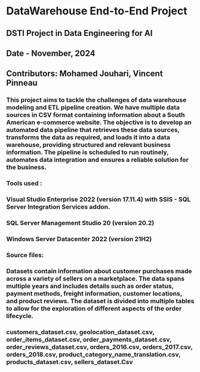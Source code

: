 # DataWarehouse End-to-End Project
## DSTI Project in Data Engineering for AI 
## Date - November, 2024
## Contributors: Mohamed Jouhari, Vincent Pinneau

### This project aims to tackle the challenges of data warehouse modeling and ETL pipeline creation. We have multiple data sources in CSV format containing information about a South American e-commerce website. The objective is to develop an automated data pipeline that retrieves these data sources, transforms the data as required, and loads it into a data warehouse, providing structured and relevant business information. The pipeline is scheduled to run routinely, automates data integration and ensures a reliable solution for the business.

### Tools used :
### Visual Studio Enterprise 2022 (version 17.11.4) with SSIS - SQL Server Integration Services addon.
### SQL Server Management Studio 20 (version 20.2)
### Windows Server Datacenter 2022 (version 21H2)

### Source files: 
### Datasets contain information about customer purchases made across a variety of sellers on a marketplace. The data spans multiple years and includes details such as order status, payment methods, freight information, customer locations, and product reviews. The dataset is divided into multiple tables to allow for the exploration of different aspects of the order lifecycle.
### customers_dataset.csv, geolocation_dataset.csv, order_items_dataset.csv, order_payments_dataset.csv, order_reviews_dataset.csv, orders_2016.csv, orders_2017.csv, orders_2018.csv, product_category_name_translation.csv, products_dataset.csv, sellers_dataset.Csv

